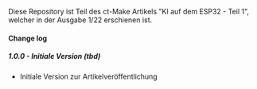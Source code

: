 Diese Repository ist Teil des ct-Make Artikels "KI auf dem ESP32 - Teil 1", welcher in der Ausgabe 1/22 erschienen ist.



#### Change log

##### 1.0.0 - Initiale Version (tbd)

* Initiale Version zur Artikelveröffentlichung